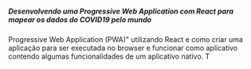 ##### Desenvolvendo uma Progressive Web Application com React para mapear os dados do COVID19 pelo mundo

Progressive Web Application (PWA)" utilizando React e   como criar uma aplicação para ser executada no browser e  funcionar como aplicativo contendo algumas funcionalidades de um  aplicativo nativo. T
